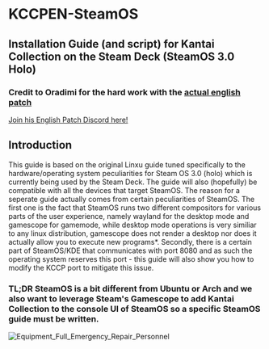# KCCPEN-SteamOS
## Installation Guide (and script) for Kantai Collection on the Steam Deck (SteamOS 3.0 Holo)
### Credit to Oradimi for the hard work with the [actual english patch](https://github.com/Oradimi/KanColle-English-Patch-KCCP)
[Join his English Patch Discord here!](https://discord.gg/krMeMKB)
## Introduction
This guide is based on the original Linxu guide tuned specifically to the hardware/operating system peculiarities for Steam OS 3.0 (holo) which is currently being used by the Steam Deck. The guide will also (hopefully) be compatible with all the devices that target SteamOS. The reason for a seperate guide actually comes from certain peculiarities of SteamOS. The first one is the fact that SteamOS runs two different compositors for various parts of the user experience, namely wayland for the desktop mode and gamescope for gamemode, while desktop mode operations is very similiar to any linux distribution, gamescope does not render a desktop nor does it actually allow you to execute new programs*. Secondly, there is a certain part of SteamOS/KDE that communicates with port 8080 and as such the operating system reserves this port - this guide will also show you how to modify the KCCP port to mitigate this issue.
### TL;DR SteamOS is a bit different from Ubuntu or Arch and we also want to leverage Steam's Gamescope to add Kantai Collection to the console UI of SteamOS so a specific SteamOS guide must be written.

![Equipment_Full_Emergency_Repair_Personnel](https://user-images.githubusercontent.com/1831659/175792852-5384dadc-218f-4b01-a248-92d6ba940f35.png)
